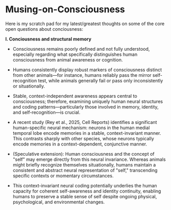 # Musing-on-Consciousness

Here is my scratch pad for my latest/greatest thoughts on some of the core open questions about conciousness:

**I. Conciousness and structural memory**

- Consciousness remains poorly defined and not fully understood, especially regarding what specifically distinguishes human consciousness from animal awareness or cognition.

- Humans consistently display robust markers of consciousness distinct from other animals—for instance, humans reliably pass the mirror self-recognition test, while animals generally fail or pass only inconsistently or situationally.

- Stable, context-independent awareness appears central to consciousness; therefore, examining uniquely human neural structures and coding patterns—particularly those involved in memory, identity, and self-recognition—is crucial.

- A recent study (Rey et al., 2025, Cell Reports) identifies a significant human-specific neural mechanism: neurons in the human medial temporal lobe encode memories in a stable, context-invariant manner. This contrasts sharply with other species, whose neurons typically encode memories in a context-dependent, conjunctive manner.

- (Speculative extension): Human consciousness and the concept of "self" may emerge directly from this neural invariance. Whereas animals might briefly recognize themselves situationally, humans maintain a consistent and abstract neural representation of "self," transcending specific contexts or momentary circumstances.

- This context-invariant neural coding potentially underlies the human capacity for coherent self-awareness and identity continuity, enabling humans to preserve a stable sense of self despite ongoing physical, psychological, and environmental changes.
